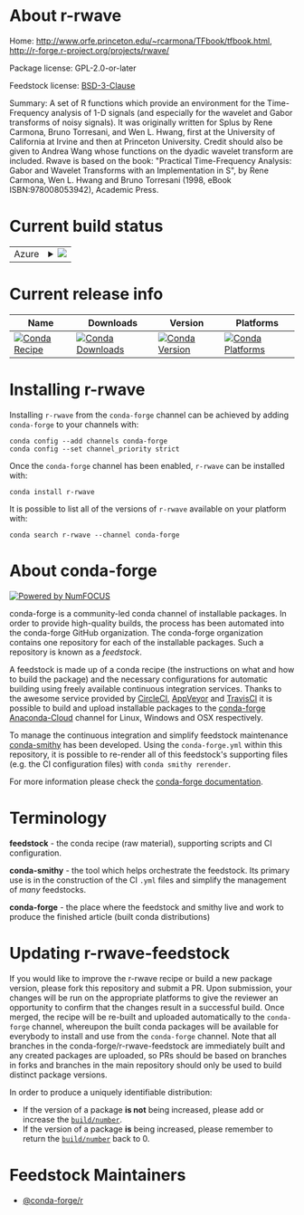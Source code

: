 About r-rwave
=============

Home: http://www.orfe.princeton.edu/~rcarmona/TFbook/tfbook.html, http://r-forge.r-project.org/projects/rwave/

Package license: GPL-2.0-or-later

Feedstock license: [BSD-3-Clause](https://github.com/conda-forge/r-rwave-feedstock/blob/master/LICENSE.txt)

Summary: A set of R functions which provide an environment for the Time-Frequency analysis of 1-D signals (and especially for the wavelet and Gabor transforms of noisy signals). It was originally written for Splus by Rene Carmona, Bruno Torresani, and Wen L. Hwang, first at the University of California at Irvine and then at Princeton University.  Credit should also be given to Andrea Wang whose functions on the dyadic wavelet transform are included. Rwave is based on the book: "Practical Time-Frequency Analysis: Gabor and Wavelet Transforms with an Implementation in S", by Rene Carmona, Wen L. Hwang and Bruno Torresani (1998, eBook ISBN:978008053942), Academic Press.

Current build status
====================


<table>
    
  <tr>
    <td>Azure</td>
    <td>
      <details>
        <summary>
          <a href="https://dev.azure.com/conda-forge/feedstock-builds/_build/latest?definitionId=1583&branchName=master">
            <img src="https://dev.azure.com/conda-forge/feedstock-builds/_apis/build/status/r-rwave-feedstock?branchName=master">
          </a>
        </summary>
        <table>
          <thead><tr><th>Variant</th><th>Status</th></tr></thead>
          <tbody><tr>
              <td>linux_64_r_base4.0</td>
              <td>
                <a href="https://dev.azure.com/conda-forge/feedstock-builds/_build/latest?definitionId=1583&branchName=master">
                  <img src="https://dev.azure.com/conda-forge/feedstock-builds/_apis/build/status/r-rwave-feedstock?branchName=master&jobName=linux&configuration=linux_64_r_base4.0" alt="variant">
                </a>
              </td>
            </tr><tr>
              <td>linux_64_r_base4.1</td>
              <td>
                <a href="https://dev.azure.com/conda-forge/feedstock-builds/_build/latest?definitionId=1583&branchName=master">
                  <img src="https://dev.azure.com/conda-forge/feedstock-builds/_apis/build/status/r-rwave-feedstock?branchName=master&jobName=linux&configuration=linux_64_r_base4.1" alt="variant">
                </a>
              </td>
            </tr><tr>
              <td>osx_64_r_base4.0</td>
              <td>
                <a href="https://dev.azure.com/conda-forge/feedstock-builds/_build/latest?definitionId=1583&branchName=master">
                  <img src="https://dev.azure.com/conda-forge/feedstock-builds/_apis/build/status/r-rwave-feedstock?branchName=master&jobName=osx&configuration=osx_64_r_base4.0" alt="variant">
                </a>
              </td>
            </tr><tr>
              <td>osx_64_r_base4.1</td>
              <td>
                <a href="https://dev.azure.com/conda-forge/feedstock-builds/_build/latest?definitionId=1583&branchName=master">
                  <img src="https://dev.azure.com/conda-forge/feedstock-builds/_apis/build/status/r-rwave-feedstock?branchName=master&jobName=osx&configuration=osx_64_r_base4.1" alt="variant">
                </a>
              </td>
            </tr><tr>
              <td>win_64_r_base4.0</td>
              <td>
                <a href="https://dev.azure.com/conda-forge/feedstock-builds/_build/latest?definitionId=1583&branchName=master">
                  <img src="https://dev.azure.com/conda-forge/feedstock-builds/_apis/build/status/r-rwave-feedstock?branchName=master&jobName=win&configuration=win_64_r_base4.0" alt="variant">
                </a>
              </td>
            </tr><tr>
              <td>win_64_r_base4.1</td>
              <td>
                <a href="https://dev.azure.com/conda-forge/feedstock-builds/_build/latest?definitionId=1583&branchName=master">
                  <img src="https://dev.azure.com/conda-forge/feedstock-builds/_apis/build/status/r-rwave-feedstock?branchName=master&jobName=win&configuration=win_64_r_base4.1" alt="variant">
                </a>
              </td>
            </tr>
          </tbody>
        </table>
      </details>
    </td>
  </tr>
</table>

Current release info
====================

| Name | Downloads | Version | Platforms |
| --- | --- | --- | --- |
| [![Conda Recipe](https://img.shields.io/badge/recipe-r--rwave-green.svg)](https://anaconda.org/conda-forge/r-rwave) | [![Conda Downloads](https://img.shields.io/conda/dn/conda-forge/r-rwave.svg)](https://anaconda.org/conda-forge/r-rwave) | [![Conda Version](https://img.shields.io/conda/vn/conda-forge/r-rwave.svg)](https://anaconda.org/conda-forge/r-rwave) | [![Conda Platforms](https://img.shields.io/conda/pn/conda-forge/r-rwave.svg)](https://anaconda.org/conda-forge/r-rwave) |

Installing r-rwave
==================

Installing `r-rwave` from the `conda-forge` channel can be achieved by adding `conda-forge` to your channels with:

```
conda config --add channels conda-forge
conda config --set channel_priority strict
```

Once the `conda-forge` channel has been enabled, `r-rwave` can be installed with:

```
conda install r-rwave
```

It is possible to list all of the versions of `r-rwave` available on your platform with:

```
conda search r-rwave --channel conda-forge
```


About conda-forge
=================

[![Powered by NumFOCUS](https://img.shields.io/badge/powered%20by-NumFOCUS-orange.svg?style=flat&colorA=E1523D&colorB=007D8A)](http://numfocus.org)

conda-forge is a community-led conda channel of installable packages.
In order to provide high-quality builds, the process has been automated into the
conda-forge GitHub organization. The conda-forge organization contains one repository
for each of the installable packages. Such a repository is known as a *feedstock*.

A feedstock is made up of a conda recipe (the instructions on what and how to build
the package) and the necessary configurations for automatic building using freely
available continuous integration services. Thanks to the awesome service provided by
[CircleCI](https://circleci.com/), [AppVeyor](https://www.appveyor.com/)
and [TravisCI](https://travis-ci.com/) it is possible to build and upload installable
packages to the [conda-forge](https://anaconda.org/conda-forge)
[Anaconda-Cloud](https://anaconda.org/) channel for Linux, Windows and OSX respectively.

To manage the continuous integration and simplify feedstock maintenance
[conda-smithy](https://github.com/conda-forge/conda-smithy) has been developed.
Using the ``conda-forge.yml`` within this repository, it is possible to re-render all of
this feedstock's supporting files (e.g. the CI configuration files) with ``conda smithy rerender``.

For more information please check the [conda-forge documentation](https://conda-forge.org/docs/).

Terminology
===========

**feedstock** - the conda recipe (raw material), supporting scripts and CI configuration.

**conda-smithy** - the tool which helps orchestrate the feedstock.
                   Its primary use is in the construction of the CI ``.yml`` files
                   and simplify the management of *many* feedstocks.

**conda-forge** - the place where the feedstock and smithy live and work to
                  produce the finished article (built conda distributions)


Updating r-rwave-feedstock
==========================

If you would like to improve the r-rwave recipe or build a new
package version, please fork this repository and submit a PR. Upon submission,
your changes will be run on the appropriate platforms to give the reviewer an
opportunity to confirm that the changes result in a successful build. Once
merged, the recipe will be re-built and uploaded automatically to the
`conda-forge` channel, whereupon the built conda packages will be available for
everybody to install and use from the `conda-forge` channel.
Note that all branches in the conda-forge/r-rwave-feedstock are
immediately built and any created packages are uploaded, so PRs should be based
on branches in forks and branches in the main repository should only be used to
build distinct package versions.

In order to produce a uniquely identifiable distribution:
 * If the version of a package **is not** being increased, please add or increase
   the [``build/number``](https://docs.conda.io/projects/conda-build/en/latest/resources/define-metadata.html#build-number-and-string).
 * If the version of a package **is** being increased, please remember to return
   the [``build/number``](https://docs.conda.io/projects/conda-build/en/latest/resources/define-metadata.html#build-number-and-string)
   back to 0.

Feedstock Maintainers
=====================

* [@conda-forge/r](https://github.com/conda-forge/r/)

